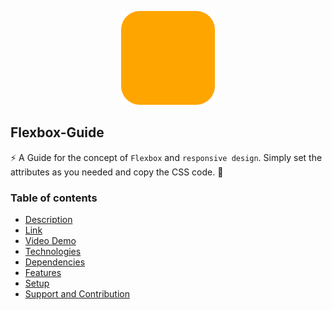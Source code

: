 <p align="center">
  <img src="./public/logo.png?raw=true" width=150px/>
</p>

## Flexbox-Guide

⚡ A Guide for the concept of `Flexbox` and `responsive design`. Simply set the attributes as you needed and copy the CSS code. 🎉

### Table of contents
* [Description](#description)
* [Link](#link)
* [Video Demo](#video-demo)
* [Technologies](#technologies)
* [Dependencies](#dependencies)
* [Features](#features)
* [Setup](#setup)
* [Support and Contribution](#support-and-contribution)

